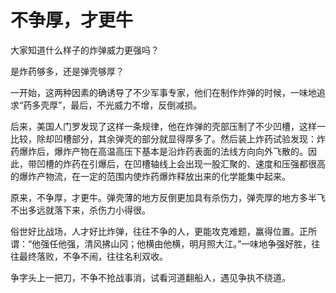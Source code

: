 # 不争厚，才更牛

大家知道什么样子的炸弹威力更强吗？ 

是炸药够多，还是弹壳够厚？ 

一开始，这两种因素的确诱导了不少军事专家，他们在制作炸弹的时候，一味地追求“药多壳厚”，最后，不光威力不增，反倒减损。 

后来，美国人门罗发现了这样一条规律，他在炸弹的壳部压制了不少凹槽，这样一比较，除却凹槽部分，其余弹壳的部分就显得厚多了。然后装上炸药试验发现：炸药爆炸后，爆炸产物在高温高压下基本是沿炸药表面的法线方向向外飞散的。因此，带凹槽的炸药在引爆后，在凹槽轴线上会出现一股汇聚的、速度和压强都很高的爆炸产物流，在一定的范围内使炸药爆炸释放出来的化学能集中起来。 

原来，不争厚，才更牛。弹壳薄的地方反倒更加具有杀伤力，弹壳厚的地方多半飞不出多远就落下来，杀伤力小得很。 

俗世好比战场，人才好比炸弹，往往不争的人，更能攻克难题，赢得位置。正所谓：“他强任他强，清风拂山冈；他横由他横，明月照大江。”一味地争强好胜，往往最终落败，不争不闹，往往名利双收。 

争字头上一把刀，不争不抢战事消，试看河道翻船人，遇见争执不绕道。